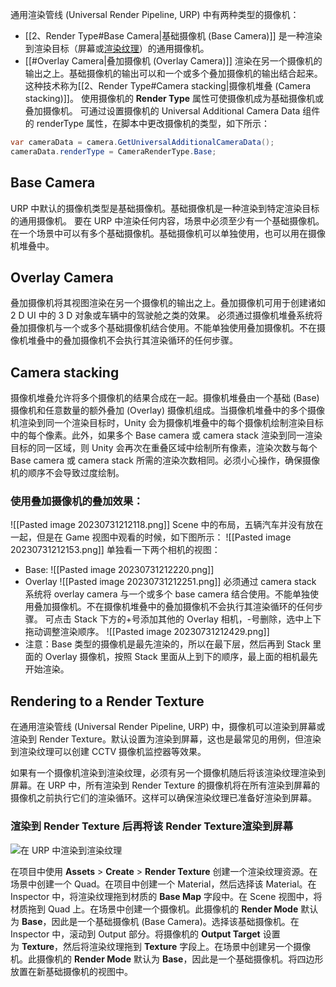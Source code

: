 通用渲染管线 (Universal Render Pipeline, URP) 中有两种类型的摄像机：
- [[2、Render Type#Base Camera|基础摄像机 (Base Camera)]] 是一种渲染到渲染目标（屏幕或[渲染纹理](https://docs.unity3d.com/Manual/class-RenderTexture.html)）的通用摄像机。
- [[#Overlay Camera|叠加摄像机 (Overlay Camera)]] 渲染在另一个摄像机的输出之上。基础摄像机的输出可以和一个或多个叠加摄像机的输出结合起来。这种技术称为[[2、Render Type#Camera stacking|摄像机堆叠 (Camera stacking)]]。
使用摄像机的 **Render Type** 属性可使摄像机成为基础摄像机或叠加摄像机。
可通过设置摄像机的 Universal Additional Camera Data 组件的 renderType 属性，在脚本中更改摄像机的类型，如下所示：
```csharp
var cameraData = camera.GetUniversalAdditionalCameraData();
cameraData.renderType = CameraRenderType.Base;
```
## Base Camera
URP 中默认的摄像机类型是基础摄像机。基础摄像机是一种渲染到特定渲染目标的通用摄像机。
要在 URP 中渲染任何内容，场景中必须至少有一个基础摄像机。在一个场景中可以有多个基础摄像机。基础摄像机可以单独使用，也可以用在摄像机堆叠中。
## Overlay Camera
叠加摄像机将其视图渲染在另一个摄像机的输出之上。叠加摄像机可用于创建诸如 2 D UI 中的 3 D 对象或车辆中的驾驶舱之类的效果。
必须通过摄像机堆叠系统将叠加摄像机与一个或多个基础摄像机结合使用。不能单独使用叠加摄像机。不在摄像机堆叠中的叠加摄像机不会执行其渲染循环的任何步骤。
## Camera stacking
摄像机堆叠允许将多个摄像机的结果合成在一起。摄像机堆叠由一个基础 (Base) 摄像机和任意数量的额外叠加 (Overlay) 摄像机组成。当摄像机堆叠中的多个摄像机渲染到同一个渲染目标时，Unity 会为摄像机堆叠中的每个摄像机绘制渲染目标中的每个像素。此外，如果多个 Base camera 或 camera stack 渲染到同一渲染目标的同一区域，则 Unity 会再次在重叠区域中绘制所有像素，渲染次数与每个 Base camera 或 camera stack 所需的渲染次数相同。必须小心操作，确保摄像机的顺序不会导致过度绘制。
### 使用叠加摄像机的叠加效果：
![[Pasted image 20230731212118.png]]
Scene 中的布局，五辆汽车并没有放在一起，但是在 Game 视图中观看的时候，如下图所示：
![[Pasted image 20230731212153.png]]
单独看一下两个相机的视图：
- Base:
![[Pasted image 20230731212220.png]]
- Overlay ![[Pasted image 20230731212251.png]] 必须通过 camera stack 系统将 overlay camera 与一个或多个 base camera 结合使用。不能单独使用叠加摄像机。不在摄像机堆叠中的叠加摄像机不会执行其渲染循环的任何步骤。
可点击 Stack 下方的+号添加其他的 Overlay 相机，-号删除，选中上下拖动调整渲染顺序。
![[Pasted image 20230731212429.png]]
- 注意：Base 类型的摄像机是最先渲染的，所以在最下层，然后再到 Stack 里面的 Overlay 摄像机，按照 Stack 里面从上到下的顺序，最上面的相机最先开始渲染。
## Rendering to a Render Texture
在通用渲染管线 (Universal Render Pipeline, URP) 中，摄像机可以渲染到屏幕或渲染到 Render Texture。默认设置为渲染到屏幕，这也是最常见的用例，但渲染到渲染纹理可以创建 CCTV 摄像机监控器等效果。

如果有一个摄像机渲染到渲染纹理，必须有另一个摄像机随后将该渲染纹理渲染到屏幕。在 URP 中，所有渲染到 Render Texture 的摄像机将在所有渲染到屏幕的摄像机之前执行它们的渲染循环。这样可以确保渲染纹理已准备好渲染到屏幕。
### 渲染到 Render Texture 后再将该 Render Texture渲染到屏幕
![在 URP 中渲染到渲染纹理](https://docs.unity3d.com/cn/Packages/com.unity.render-pipelines.universal@12.1/manual/images/camera-inspector-output-target.png)

在项目中使用 **Assets** > **Create** > **Render Texture** 创建一个渲染纹理资源。在场景中创建一个 Quad。在项目中创建一个 Material，然后选择该 Material。在 Inspector 中，将渲染纹理拖到材质的 **Base Map** 字段中。在 Scene 视图中，将材质拖到 Quad 上。在场景中创建一个摄像机。此摄像机的 **Render Mode** 默认为 **Base**，因此是一个基础摄像机 (Base Camera)。选择该基础摄像机。在 Inspector 中，滚动到 Output 部分。将摄像机的 **Output Target** 设置为 **Texture**，然后将渲染纹理拖到 **Texture** 字段上。在场景中创建另一个摄像机。此摄像机的 **Render Mode** 默认为 **Base**，因此是一个基础摄像机。将四边形放置在新基础摄像机的视图中。
